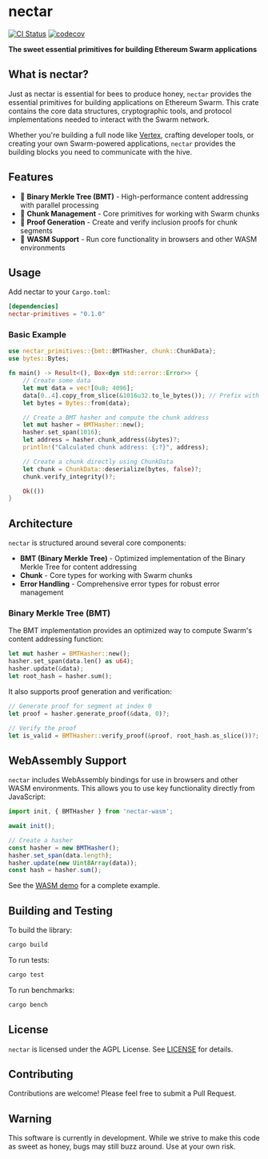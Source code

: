 # nectar

[![CI Status](https://github.com/nxm-rs/nectar/actions/workflows/unit.yml/badge.svg)](https://github.com/nxm-rs/nectar/actions/workflows/unit.yml)
[![codecov](https://codecov.io/gh/nxm-rs/nectar/graph/badge.svg?token=wfOmWGcYv2)](https://codecov.io/gh/nxm-rs/nectar)

**The sweet essential primitives for building Ethereum Swarm applications**

## What is nectar?

Just as nectar is essential for bees to produce honey, `nectar` provides the essential primitives for building applications on Ethereum Swarm. This crate contains the core data structures, cryptographic tools, and protocol implementations needed to interact with the Swarm network.

Whether you're building a full node like [Vertex](https://github.com/nxm-rs/vertex), crafting developer tools, or creating your own Swarm-powered applications, `nectar` provides the building blocks you need to communicate with the hive.

## Features

- 🍯 **Binary Merkle Tree (BMT)** - High-performance content addressing with parallel processing
- 🐝 **Chunk Management** - Core primitives for working with Swarm chunks
- 🐝 **Proof Generation** - Create and verify inclusion proofs for chunk segments
- 🍯 **WASM Support** - Run core functionality in browsers and other WASM environments

## Usage

Add nectar to your `Cargo.toml`:

```toml
[dependencies]
nectar-primitives = "0.1.0"
```

### Basic Example

```rust
use nectar_primitives::{bmt::BMTHasher, chunk::ChunkData};
use bytes::Bytes;

fn main() -> Result<(), Box<dyn std::error::Error>> {
    // Create some data
    let mut data = vec![0u8; 4096];
    data[0..4].copy_from_slice(&1016u32.to_le_bytes()); // Prefix with span
    let bytes = Bytes::from(data);

    // Create a BMT hasher and compute the chunk address
    let mut hasher = BMTHasher::new();
    hasher.set_span(1016);
    let address = hasher.chunk_address(&bytes)?;
    println!("Calculated chunk address: {:?}", address);

    // Create a chunk directly using ChunkData
    let chunk = ChunkData::deserialize(bytes, false)?;
    chunk.verify_integrity()?;

    Ok(())
}
```

## Architecture

`nectar` is structured around several core components:

- **BMT (Binary Merkle Tree)** - Optimized implementation of the Binary Merkle Tree for content addressing
- **Chunk** - Core types for working with Swarm chunks
- **Error Handling** - Comprehensive error types for robust error management

### Binary Merkle Tree (BMT)

The BMT implementation provides an optimized way to compute Swarm's content addressing function:

```rust
let mut hasher = BMTHasher::new();
hasher.set_span(data.len() as u64);
hasher.update(&data);
let root_hash = hasher.sum();
```

It also supports proof generation and verification:

```rust
// Generate proof for segment at index 0
let proof = hasher.generate_proof(&data, 0)?;

// Verify the proof
let is_valid = BMTHasher::verify_proof(&proof, root_hash.as_slice())?;
```

## WebAssembly Support

`nectar` includes WebAssembly bindings for use in browsers and other WASM environments. This allows you to use key functionality directly from JavaScript:

```javascript
import init, { BMTHasher } from 'nectar-wasm';

await init();

// Create a hasher
const hasher = new BMTHasher();
hasher.set_span(data.length);
hasher.update(new Uint8Array(data));
const hash = hasher.sum();
```

See the [WASM demo](./crates/primitives/examples/wasm-demo) for a complete example.

## Building and Testing

To build the library:

```sh
cargo build
```

To run tests:

```sh
cargo test
```

To run benchmarks:

```sh
cargo bench
```

## License

`nectar` is licensed under the AGPL License. See [LICENSE](./LICENSE) for details.

## Contributing

Contributions are welcome! Please feel free to submit a Pull Request.

## Warning

This software is currently in development. While we strive to make this code as sweet as honey, bugs may still buzz around. Use at your own risk.
